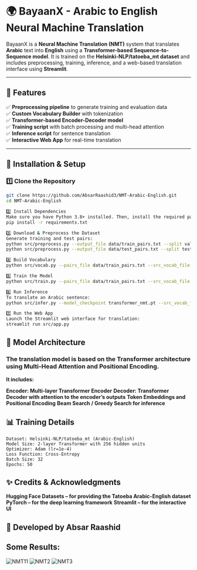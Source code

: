 # 🌍 BayaanX - Arabic to English Neural Machine Translation

BayaanX is a **Neural Machine Translation (NMT)** system that translates **Arabic** text into **English** using a **Transformer-based Sequence-to-Sequence model**. It is trained on the **Helsinki-NLP/tatoeba_mt dataset** and includes preprocessing, training, inference, and a web-based translation interface using **Streamlit**.

---

## 📌 Features

✅ **Preprocessing pipeline** to generate training and evaluation data  
✅ **Custom Vocabulary Builder** with tokenization  
✅ **Transformer-based Encoder-Decoder model**  
✅ **Training script** with batch processing and multi-head attention  
✅ **Inference script** for sentence translation  
✅ **Interactive Web App** for real-time translation  


---

## 🚀 Installation & Setup

### **1️⃣ Clone the Repository**
```bash
git clone https://github.com/AbsarRaashid3/NMT-Arabic-English.git
cd NMT-Arabic-English

2️⃣ Install Dependencies
Make sure you have Python 3.8+ installed. Then, install the required packages:
pip install -r requirements.txt

3️⃣ Download & Preprocess the Dataset
Generate training and test pairs:
python src/preprocess.py --output_file data/train_pairs.txt --split validation
python src/preprocess.py --output_file data/test_pairs.txt --split test

4️⃣ Build Vocabulary
python src/vocab.py --pairs_file data/train_pairs.txt --src_vocab_file src/src_vocab.pkl --tgt_vocab_file src/tgt_vocab.pkl

5️⃣ Train the Model
python src/train.py --pairs_file data/train_pairs.txt --src_vocab_file src/src_vocab.pkl --tgt_vocab_file src/tgt_vocab.pkl --epochs 50 --batch_size 32

6️⃣ Run Inference
To translate an Arabic sentence:
python src/infer.py --model_checkpoint transformer_nmt.pt --src_vocab_file src/src_vocab.pkl --tgt_vocab_file src/tgt_vocab.pkl --input_sentence "يا له من مغامر !"

7️⃣ Run the Web App
Launch the Streamlit web interface for translation:
streamlit run src/app.py

```
## 🎯 Model Architecture
### The translation model is based on the Transformer architecture using Multi-Head Attention and Positional Encoding.

**It includes:**

**Encoder: Multi-layer Transformer Encoder**
**Decoder: Transformer Decoder with attention to the encoder’s outputs**
**Token Embeddings and Positional Encoding**
**Beam Search / Greedy Search for inference**

## 📊 Training Details
```
Dataset: Helsinki-NLP/tatoeba_mt (Arabic-English)
Model Size: 2-layer Transformer with 256 hidden units
Optimizer: Adam (lr=1e-4)
Loss Function: Cross-Entropy
Batch Size: 32
Epochs: 50
```

## ✨ Credits & Acknowledgments
**Hugging Face Datasets – for providing the Tatoeba Arabic-English dataset**
**PyTorch – for the deep learning framework**
**Streamlit – for the interactive UI**
## 📌 Developed by Absar Raashid 

## Some Results:
![NMT11](https://github.com/user-attachments/assets/42ee6e77-0332-437a-9977-44f5cbf44c90)
![NMT2](https://github.com/user-attachments/assets/976e2826-b7e9-4cb4-9ef7-bb954297b185)
![NMT3](https://github.com/user-attachments/assets/2388f474-6008-4561-9b20-5af48ab489ba)


